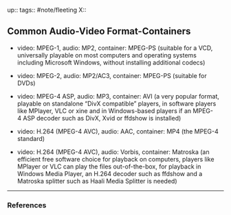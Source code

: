 up::
tags:: #note/fleeting 
X:: 

## Common Audio-Video Format-Containers

-   video: MPEG-1, audio: MP2, container: MPEG-PS (suitable for a VCD, universally playable on most computers and operating systems including Microsoft Windows, without installing additional codecs)
    
-   video: MPEG-2, audio: MP2/AC3, container: MPEG-PS (suitable for DVDs)
    
-   video: MPEG-4 ASP, audio: MP3, container: AVI (a very popular format, playable on standalone “DivX compatible” players, in software players like MPlayer, VLC or xine and in Windows-based players if an MPEG-4 ASP decoder such as DivX, Xvid or ffdshow is installed)
    
-   video: H.264 (MPEG-4 AVC), audio: AAC, container: MP4 (the MPEG-4 standard)
    
-   video: H.264 (MPEG-4 AVC), audio: Vorbis, container: Matroska (an efficient free software choice for playback on computers, players like MPlayer or VLC can play the files out-of-the-box, for playback in Windows Media Player, an H.264 decoder such as ffdshow and a Matroska splitter such as Haali Media Splitter is needed)


---

### References